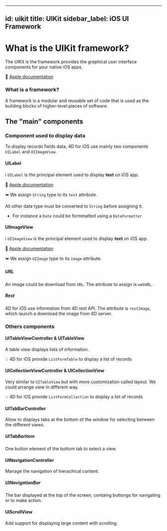 
---
id: uikit
title: UIKit
sidebar_label: iOS UI Framework
---


# What is the UIKit framework?

The UIKit is the framework provides the graphical user interface components for your native iOS apps. 

🔗 [Apple documentation](https://developer.apple.com/documentation/uikit)

### What is a framework?

A framework is a modular and reusable set of code that is used as the building blocks of higher-level pieces of software.

## The "main" components

### Component used to display data 

To display records fields data, 4D for iOS use mainly two components `UILabel` and `UIImageView`.

#### UILabel

ℹ️ `UILabel` is the principal element used to display **text** on iOS app.

🔗 [Apple documentation](https://developer.apple.com/documentation/uikit/uilabel)

⬅️ We assign `String` type to its `text` attribute.

All other data type must be converted to `String` before assigning it.
* For instance a `Date` could be formmatted using a `DataFormatter`

#### UIImageView

ℹ️ `UIImageView` is the principal element used to display **text** on iOS app.

🔗 [Apple documentation](https://developer.apple.com/documentation/uikit/uiimageview)

⬅️ We assign `UIImage` type to its `image` attribute.

##### URL

An image could be download from `URL`. The attribute to assign is `webURL`.

##### Rest

4D for iOS use information from 4D rest API. The attribute is `restImage`, which launch a download the image from 4D server.

### Others components

#### UITableViewController & UITableView

A table view displays lists of information.

:bulb: 4D for iOS provide `ListFormTable` to display a list of records

#### UICollectionViewController & UICollectionView

Very similar to `UITableView` but with more customization called layout. We could arrange view in different way.

:bulb: 4D for iOS provide `ListFormCollection` to display a list of records

#### UITabBarController

Allow to displays tabs at the bottom of the window for selecting between the different views.

##### UITabBarItem

One button element of the bottom tab to select a view.

#### UINavigationController

Manage the navigation of hierachical content.

##### UINavigationBar

The bar displayed at the top of the screen, containg buttongs for navigating or to make action.

#### UIScrollView

Add support for displaying large content with scrolling.
